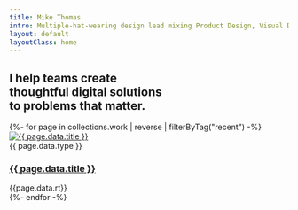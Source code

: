 ```yaml
---
title: Mike Thomas
intro: Multiple-hat-wearing design lead mixing Product Design, Visual Design and front-end disciplines to create impactful experiences.
layout: default
layoutClass: home
---
```


<section>
<h1 class="salutation">
    I help teams create <br/><span class="emphasis-text">thoughtful</span> digital solutions<br class="hide-if-small" /> to problems that matter.
</h1>
</section>

<section class="projects">
  {%- for page in collections.work | reverse  | filterByTag("recent") -%}
      <div class="project stagger">
        <div class="project-thumb">
          <a title="{{ page.data.title }}" href="{{ page.url }}"><img alt="{{ page.data.title }}" src="/_assets/img/{{page.data.hero}}"/></a>
        </div>
        <div class="project-details">
          <span class="project-type">{{ page.data.type }}</span>
          <h3><a href="{{ page.url }}">{{ page.data.title }}</a></h3>
          <span class="read-time">{{page.data.rt}}</span>
        </div>
      </div>
  {%- endfor -%}
</section>






